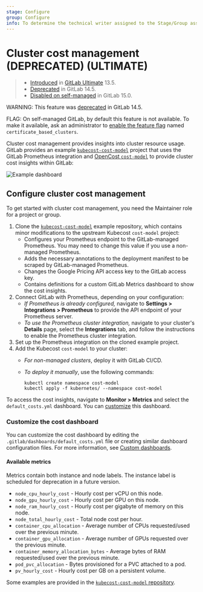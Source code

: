 ```yaml
---
stage: Configure
group: Configure
info: To determine the technical writer assigned to the Stage/Group associated with this page, see https://about.gitlab.com/handbook/product/ux/technical-writing/#assignments
---
```


# Cluster cost management (DEPRECATED) **(ULTIMATE)**

> - [Introduced](https://gitlab.com/gitlab-org/gitlab/-/issues/216737) in [GitLab Ultimate](https://about.gitlab.com/pricing/) 13.5.
> - [Deprecated](https://gitlab.com/groups/gitlab-org/configure/-/epics/8) in GitLab 14.5.
> - [Disabled on self-managed](https://gitlab.com/gitlab-org/gitlab/-/issues/353410) in GitLab 15.0.

WARNING:
This feature was [deprecated](https://gitlab.com/groups/gitlab-org/configure/-/epics/8) in GitLab 14.5.

FLAG:
On self-managed GitLab, by default this feature is not available. To make it available, ask an administrator to [enable the feature flag](../../administration/feature_flags.md) named `certificate_based_clusters`.

Cluster cost management provides insights into cluster resource usage. GitLab provides an example
[`kubecost-cost-model`](https://gitlab.com/gitlab-examples/kubecost-cost-model/)
project that uses the GitLab Prometheus integration and
[OpenCost `cost-model`](https://github.com/opencost/opencost) to provide cluster cost
insights within GitLab:

![Example dashboard](img/kubecost_v13_5.png)

## Configure cluster cost management

To get started with cluster cost management, you need the Maintainer role for a project or group.

1. Clone the [`kubecost-cost-model`](https://gitlab.com/gitlab-examples/kubecost-cost-model/)
   example repository, which contains minor modifications to the upstream Kubecost
   `cost-model` project:
   - Configures your Prometheus endpoint to the GitLab-managed Prometheus. You may
     need to change this value if you use a non-managed Prometheus.
   - Adds the necessary annotations to the deployment manifest to be scraped by
     GitLab-managed Prometheus.
   - Changes the Google Pricing API access key to the GitLab access key.
   - Contains definitions for a custom GitLab Metrics dashboard to show the cost insights.
1. Connect GitLab with Prometheus, depending on your configuration:
   - *If Prometheus is already configured,* navigate to **Settings > Integrations > Prometheus**
     to provide the API endpoint of your Prometheus server.
   - *To use the Prometheus cluster integration,* navigate to your cluster's **Details** page,
     select the **Integrations** tab, and follow the instructions to enable the Prometheus
     cluster integration.
1. Set up the Prometheus integration on the cloned example project.
1. Add the Kubecost `cost-model` to your cluster:
   - *For non-managed clusters*, deploy it with GitLab CI/CD.
   - *To deploy it manually*, use the following commands:

     ```shell
     kubectl create namespace cost-model
     kubectl apply -f kubernetes/ --namespace cost-model
     ```

To access the cost insights, navigate to **Monitor > Metrics** and select
the `default_costs.yml` dashboard. You can [customize](#customize-the-cost-dashboard)
this dashboard.

### Customize the cost dashboard

You can customize the cost dashboard by editing the `.gitlab/dashboards/default_costs.yml`
file or creating similar dashboard configuration files. For more information, see
[Custom dashboards](../../operations/metrics/dashboards/index.md).

#### Available metrics

Metrics contain both instance and node labels. The instance label is scheduled for deprecation in a future version.

- `node_cpu_hourly_cost` - Hourly cost per vCPU on this node.
- `node_gpu_hourly_cost` - Hourly cost per GPU on this node.
- `node_ram_hourly_cost` - Hourly cost per gigabyte of memory on this node.
- `node_total_hourly_cost` - Total node cost per hour.
- `container_cpu_allocation` - Average number of CPUs requested/used over the previous minute.
- `container_gpu_allocation` - Average number of GPUs requested over the previous minute.
- `container_memory_allocation_bytes` - Average bytes of RAM requested/used over the previous minute.
- `pod_pvc_allocation` - Bytes provisioned for a PVC attached to a pod.
- `pv_hourly_cost` - Hourly cost per GB on a persistent volume.

Some examples are provided in the
[`kubecost-cost-model` repository](https://gitlab.com/gitlab-examples/kubecost-cost-model/-/blob/master/PROMETHEUS.md#example-queries).
